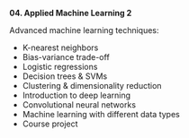 __04. Applied Machine Learning 2__


Advanced machine learning techniques:

* K-nearest neighbors
* Bias-variance trade-off
* Logistic regressions
* Decision trees & SVMs
* Clustering & dimensionality reduction
* Introduction to deep learning
* Convolutional neural networks
* Machine learning with different data types
* Course project
